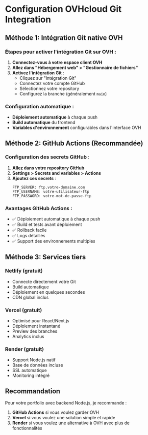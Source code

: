 # Configuration OVHcloud Git Integration

## Méthode 1: Intégration Git native OVH

### Étapes pour activer l'intégration Git sur OVH :

1. **Connectez-vous à votre espace client OVH**
2. **Allez dans "Hébergement web" > "Gestionnaire de fichiers"**
3. **Activez l'intégration Git** :
   - Cliquez sur "Intégration Git"
   - Connectez votre compte GitHub
   - Sélectionnez votre repository
   - Configurez la branche (généralement `main`)

### Configuration automatique :
- **Déploiement automatique** à chaque push
- **Build automatique** du frontend
- **Variables d'environnement** configurables dans l'interface OVH

## Méthode 2: GitHub Actions (Recommandée)

### Configuration des secrets GitHub :

1. **Allez dans votre repository GitHub**
2. **Settings > Secrets and variables > Actions**
3. **Ajoutez ces secrets** :
   ```
   FTP_SERVER: ftp.votre-domaine.com
   FTP_USERNAME: votre-utilisateur-ftp
   FTP_PASSWORD: votre-mot-de-passe-ftp
   ```

### Avantages GitHub Actions :
- ✅ Déploiement automatique à chaque push
- ✅ Build et tests avant déploiement
- ✅ Rollback facile
- ✅ Logs détaillés
- ✅ Support des environnements multiples

## Méthode 3: Services tiers

### Netlify (gratuit)
- Connecte directement votre Git
- Build automatique
- Déploiement en quelques secondes
- CDN global inclus

### Vercel (gratuit)
- Optimisé pour React/Next.js
- Déploiement instantané
- Preview des branches
- Analytics inclus

### Render (gratuit)
- Support Node.js natif
- Base de données incluse
- SSL automatique
- Monitoring intégré

## Recommandation

Pour votre portfolio avec backend Node.js, je recommande :

1. **GitHub Actions** si vous voulez garder OVH
2. **Vercel** si vous voulez une solution simple et rapide
3. **Render** si vous voulez une alternative à OVH avec plus de fonctionnalités
